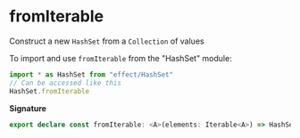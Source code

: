 # fromIterable

Construct a new `HashSet` from a `Collection` of values

To import and use `fromIterable` from the "HashSet" module:

```ts
import * as HashSet from "effect/HashSet"
// Can be accessed like this
HashSet.fromIterable
```

**Signature**

```ts
export declare const fromIterable: <A>(elements: Iterable<A>) => HashSet<A>
```

